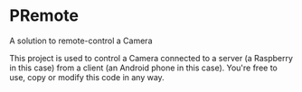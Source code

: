 # PRemote
A solution to remote-control a Camera

This project is used to control a Camera connected to a server (a Raspberry in this case) from a client (an Android phone in this case).
You're free to use, copy or modify this code in any way.
